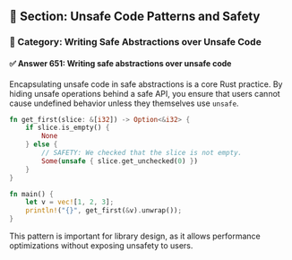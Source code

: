 ## 📘 Section: Unsafe Code Patterns and Safety
### 🔹 Category: Writing Safe Abstractions over Unsafe Code
#### ✅ Answer 651: Writing safe abstractions over unsafe code

Encapsulating unsafe code in safe abstractions is a core Rust practice. By hiding unsafe operations behind a safe API, you ensure that users cannot cause undefined behavior unless they themselves use `unsafe`.

```rust
fn get_first(slice: &[i32]) -> Option<&i32> {
    if slice.is_empty() {
        None
    } else {
        // SAFETY: We checked that the slice is not empty.
        Some(unsafe { slice.get_unchecked(0) })
    }
}

fn main() {
    let v = vec![1, 2, 3];
    println!("{}", get_first(&v).unwrap());
}
```

This pattern is important for library design, as it allows performance optimizations without exposing unsafety to users.
